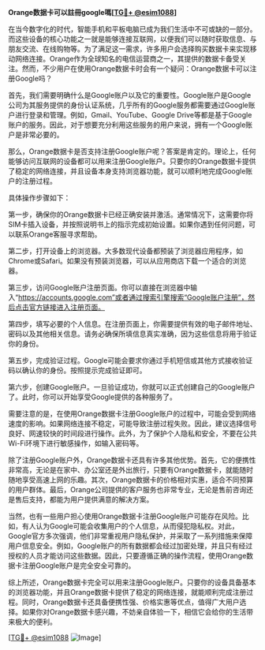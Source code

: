 **Orange数据卡可以註冊google嗎[[TG💪+ @esim1088](https://t.me/s/esim1088)]**

在当今数字化的时代，智能手机和平板电脑已成为我们生活中不可或缺的一部分。而这些设备的核心功能之一就是能够连接互联网，以便我们可以随时获取信息、与朋友交流、在线购物等。为了满足这一需求，许多用户会选择购买数据卡来实现移动网络连接。Orange作为全球知名的电信运营商之一，其提供的数据卡备受关注。然而，不少用户在使用Orange数据卡时会有一个疑问：Orange数据卡可以注册Google吗？

首先，我们需要明确什么是Google账户以及它的重要性。Google账户是Google公司为其服务提供的身份认证系统，几乎所有的Google服务都需要通过Google账户进行登录和管理。例如，Gmail、YouTube、Google Drive等都是基于Google账户的服务。因此，对于想要充分利用这些服务的用户来说，拥有一个Google账户是非常必要的。

那么，Orange数据卡是否支持注册Google账户呢？答案是肯定的。理论上，任何能够访问互联网的设备都可以用来注册Google账户。只要你的Orange数据卡提供了稳定的网络连接，并且设备本身支持浏览器功能，就可以顺利地完成Google账户的注册过程。

具体操作步骤如下：

第一步，确保你的Orange数据卡已经正确安装并激活。通常情况下，这需要你将SIM卡插入设备，并按照说明书上的指示完成初始设置。如果你遇到任何问题，可以联系Orange客服寻求帮助。

第二步，打开设备上的浏览器。大多数现代设备都预装了浏览器应用程序，如Chrome或Safari。如果没有预装浏览器，可以从应用商店下载一个适合的浏览器。

第三步，访问Google账户注册页面。你可以直接在浏览器中输入“https://accounts.google.com”或者通过搜索引擎搜索“Google账户注册”，然后点击官方链接进入注册页面。

第四步，填写必要的个人信息。在注册页面上，你需要提供有效的电子邮件地址、密码以及其他相关信息。请务必确保所填信息真实准确，因为这些信息将用于验证你的身份。

第五步，完成验证过程。Google可能会要求你通过手机短信或其他方式接收验证码以确认你的身份。按照提示完成验证即可。

第六步，创建Google账户。一旦验证成功，你就可以正式创建自己的Google账户了。此时，你可以开始享受Google提供的各种服务了。

需要注意的是，在使用Orange数据卡注册Google账户的过程中，可能会受到网络速度的影响。如果网络连接不稳定，可能导致注册过程失败。因此，建议选择信号良好、网速较快的时间段进行操作。此外，为了保护个人隐私和安全，不要在公共Wi-Fi环境下进行敏感操作，如输入密码等。

除了注册Google账户外，Orange数据卡还具有许多其他优势。首先，它的便携性非常高，无论是在家中、办公室还是外出旅行，只要有Orange数据卡，就能随时随地享受高速上网的乐趣。其次，Orange数据卡的价格相对实惠，适合不同预算的用户群体。最后，Orange公司提供的客户服务也非常专业，无论是售前咨询还是售后支持，都能为用户提供满意的解决方案。

当然，也有一些用户担心使用Orange数据卡注册Google账户可能存在风险。比如，有人认为Google可能会收集用户的个人信息，从而侵犯隐私权。对此，Google官方多次强调，他们非常重视用户隐私保护，并采取了一系列措施来保障用户信息安全。例如，Google账户的所有数据都会经过加密处理，并且只有经过授权的人员才能访问这些数据。因此，只要遵循正确的操作流程，使用Orange数据卡注册Google账户是完全安全可靠的。

综上所述，Orange数据卡完全可以用来注册Google账户。只要你的设备具备基本的浏览器功能，并且Orange数据卡提供了稳定的网络连接，就能顺利完成注册过程。同时，Orange数据卡还具备便携性强、价格实惠等优点，值得广大用户选择。如果你对Orange数据卡感兴趣，不妨亲自体验一下，相信它会给你的生活带来极大的便利。

[[TG💪+ @esim1088](https://t.me/s/esim1088) ![Image](https://i.postimg.cc/4NQfJmqS/Snipaste-2025-05-13-00-14-12.png)]